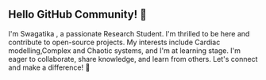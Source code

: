 ## Hello GitHub Community! 👋
I'm Swagatika , a passionate Research Student. I'm thrilled to be here and contribute to open-source projects.
My interests include Cardiac modelling,Complex and Chaotic systems, and I'm  at learning stage.
I'm eager to collaborate, share knowledge, and learn from others. Let's connect and make a difference! 🎉

